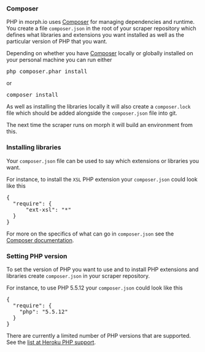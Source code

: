 ### Composer
PHP in morph.io uses [Composer](https://getcomposer.org/) for managing dependencies and runtime. You create
a file `composer.json` in the root of your scraper repository which defines what libraries and
extensions you want installed as well as the particular version of PHP that you want.

Depending on whether you have [Composer](https://getcomposer.org) locally or globally installed
on your personal machine you can run either
<pre>
php composer.phar install
</pre>

or
<pre>
composer install
</pre>

As well as installing the libraries locally it will also create a `composer.lock` file which should
be added alongside the `composer.json` file into git.

The next time the scraper runs on morph it will build an environment from this.

### Installing libraries

Your `composer.json` file can be used to say which extensions or libraries you want.

For instance, to install the `XSL` PHP extension your `composer.json` could look like this
<pre>
{
  "require": {
      "ext-xsl": "*"
  }
}
</pre>

For more on the specifics of what can go in `composer.json` see the
[Composer documentation](https://getcomposer.org/doc/01-basic-usage.md).

### Setting PHP version
To set the version of PHP you want to use and to install PHP extensions and libraries
create `composer.json` in your scraper repository.

For instance, to use PHP 5.5.12 your `composer.json` could look like this

<pre>
{
  "require": {
    "php": "5.5.12"
  }
}
</pre>

There are currently a limited number of PHP versions that are supported. See the [list at Heroku PHP support](https://devcenter.heroku.com/articles/php-support#supported-versions).

